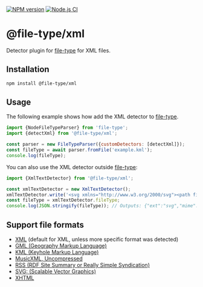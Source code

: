 [![NPM version](https://img.shields.io/npm/v/@file-type/xml.svg)](https://npmjs.org/package/@file-type/xml)
[![Node.js CI](https://github.com/Borewit/file-type-xml/actions/workflows/nodejs-ci.yml/badge.svg)](https://github.com/Borewit/file-type-xml/actions/workflows/nodejs-ci.yml)
# @file-type/xml

Detector plugin for [file-type](https://github.com/sindresorhus/file-type) for XML files.

## Installation

```bash
npm install @file-type/xml
```

## Usage

The following example shows how add the XML detector to [file-type](https://github.com/sindresorhus/file-type).
```js
import {NodeFileTypeParser} from 'file-type';
import {detectXml} from '@file-type/xml';

const parser = new FileTypeParser({customDetectors: [detectXml]});
const fileType = await parser.fromFile('example.kml');
console.log(fileType);
```

You can also use the XML detector outside [file-type](https://github.com/sindresorhus/file-type):
```js
import {XmlTextDetector} from '@file-type/xml';

const xmlTextDetector = new XmlTextDetector();
xmlTextDetector.write('<svg xmlns="http://www.w3.org/2000/svg"><path fill="#00CD9F"/></svg>');
const fileType = xmlTextDetector.fileType;
console.log(JSON.stringify(fileType)); // Outputs: {"ext":"svg","mime":"image/svg+xml"}
```

## Support file formats

- [XML](https://en.wikipedia.org/wiki/XML) (default for XML, unless more specific format was detected)
- [GML (Geography Markup Language)](https://en.wikipedia.org/wiki/Geography_Markup_Language)
- [KML (Keyhole Markup Language)](https://en.wikipedia.org/wiki/XHTML)
- [MusicXML, Uncompressed](https://en.wikipedia.org/wiki/MusicXML)
- [RSS (RDF Site Summary or Really Simple Syndication)](https://en.wikipedia.org/wiki/RSS)
- [SVG: (Scalable Vector Graphics)](https://en.wikipedia.org/wiki/SVG)
- [XHTML](https://en.wikipedia.org/wiki/XHTML)
